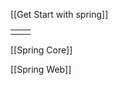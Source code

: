 
[[Get Start with spring]]


|     |     |
| --- | --- |
|     |     |
[[Spring Core]]

[[Spring Web]]